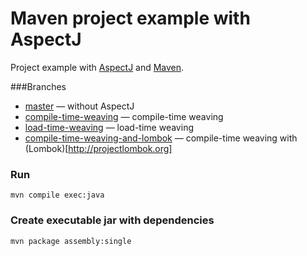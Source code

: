 Maven project example with AspectJ
=====================

Project example with [AspectJ](https://eclipse.org/aspectj/) and [Maven](http://maven.apache.org).

###Branches
* [master](https://github.com/Barlog-M/aspectj-maven-example/tree/master) — without AspectJ
* [compile-time-weaving](https://github.com/Barlog-M/aspectj-maven-example/tree/compile-time-weaving) — compile-time weaving
* [load-time-weaving](https://github.com/Barlog-M/aspectj-maven-example/tree/load-time-weaving) — load-time weaving
* [compile-time-weaving-and-lombok](https://github.com/Barlog-M/aspectj-maven-example/tree/compile-time-weaving-and-lombok) — compile-time weaving with (Lombok)[http://projectlombok.org]

### Run ###
```
mvn compile exec:java
```

### Create executable jar with dependencies ###
```
mvn package assembly:single
```
